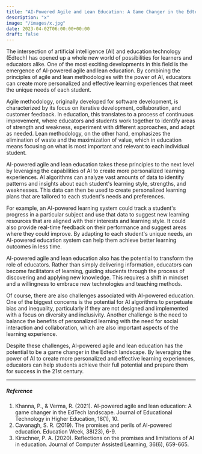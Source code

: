 ```yaml
---
title: "AI-Powered Agile and Lean Education: A Game Changer in the Edtech Landscape"
description: "x"
image: "/images/x.jpg"
date: 2023-04-02T06:00:00+00:00
draft: false
---
```


The intersection of artificial intelligence (AI) and education technology (Edtech) has opened up a whole new world of possibilities for learners and educators alike. One of the most exciting developments in this field is the emergence of AI-powered agile and lean education. By combining the principles of agile and lean methodologies with the power of AI, educators can create more personalized and effective learning experiences that meet the unique needs of each student.

Agile methodology, originally developed for software development, is characterized by its focus on iterative development, collaboration, and customer feedback. In education, this translates to a process of continuous improvement, where educators and students work together to identify areas of strength and weakness, experiment with different approaches, and adapt as needed. Lean methodology, on the other hand, emphasizes the elimination of waste and the maximization of value, which in education means focusing on what is most important and relevant to each individual student.

AI-powered agile and lean education takes these principles to the next level by leveraging the capabilities of AI to create more personalized learning experiences. AI algorithms can analyze vast amounts of data to identify patterns and insights about each student's learning style, strengths, and weaknesses. This data can then be used to create personalized learning plans that are tailored to each student's needs and preferences.

For example, an AI-powered learning system could track a student's progress in a particular subject and use that data to suggest new learning resources that are aligned with their interests and learning style. It could also provide real-time feedback on their performance and suggest areas where they could improve. By adapting to each student's unique needs, an AI-powered education system can help them achieve better learning outcomes in less time.

AI-powered agile and lean education also has the potential to transform the role of educators. Rather than simply delivering information, educators can become facilitators of learning, guiding students through the process of discovering and applying new knowledge. This requires a shift in mindset and a willingness to embrace new technologies and teaching methods.

Of course, there are also challenges associated with AI-powered education. One of the biggest concerns is the potential for AI algorithms to perpetuate bias and inequality, particularly if they are not designed and implemented with a focus on diversity and inclusivity. Another challenge is the need to balance the benefits of personalized learning with the need for social interaction and collaboration, which are also important aspects of the learning experience.

Despite these challenges, AI-powered agile and lean education has the potential to be a game changer in the Edtech landscape. By leveraging the power of AI to create more personalized and effective learning experiences, educators can help students achieve their full potential and prepare them for success in the 21st century.

---

##### Reference 

1. Khanna, P., & Verma, R. (2021). AI-powered agile and lean education: A game changer in the EdTech landscape. Journal of Educational Technology in Higher Education, 18(1), 10.
2. Cavanagh, S. R. (2019). The promises and perils of AI-powered education. Education Week, 38(23), 6-9.
3. Kirschner, P. A. (2020). Reflections on the promises and limitations of AI in education. Journal of Computer Assisted Learning, 36(6), 659-665.




